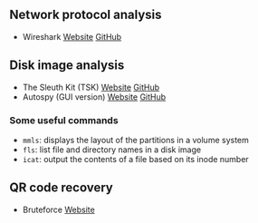 ## Network protocol analysis
- Wireshark [Website](https://www.wireshark.org/) [GitHub](https://github.com/wireshark/wireshark)

## Disk image analysis
- The Sleuth Kit (TSK) [Website](https://www.sleuthkit.org/sleuthkit/) [GitHub](https://github.com/sleuthkit/sleuthkit)
- Autospy (GUI version) [Website](https://autopsy.com) [GitHub](https://github.com/sleuthkit/autopsy)

### Some useful commands
- `mmls`: displays  the  layout of the partitions in a volume system
- `fls`: list file and directory names in a disk image
- `icat`: output the contents of a file based on its inode number

## QR code recovery
- Bruteforce [Website](https://merricx.github.io/qrazybox/)
